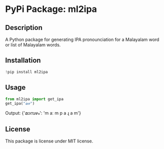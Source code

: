 # PyPi Package: ml2ipa

## Description
A Python package for generating IPA pronounciation for a Malayalam word or list of Malayalam words.

## Installation
```python
!pip install ml2ipa
```

## Usage
```python
from ml2ipa import get_ipa
get_ipa("മഴ")
```
Output: {'മാമ്പഴം': 'm aː m p a ɻ a m'}

## License
This package is license under MIT license. 
